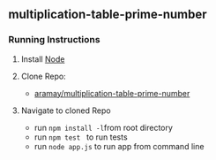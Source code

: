 ## multiplication-table-prime-number

### Running Instructions

1. Install [Node](http://nodejs.org/)

2. Clone Repo: 
   * [aramay/multiplication-table-prime-number](https://github.com/aramay/multiplication-table-prime-number.git)

3. Navigate to cloned Repo
   * run ```npm install -l```from root directory
   * run ```npm test ``` to run tests
   * run ```node app.js``` to run app from command line
